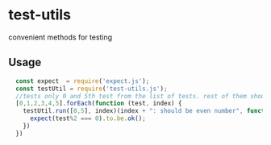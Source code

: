 # test-utils
convenient methods for testing 

## Usage

```javascript
  const expect  = require('expect.js');
  const testUtil = require('test-utils.js'); 
  //tests only 0 and 5th test from the list of tests. rest of them should be ignored
  [0,1,2,3,4,5].forEach(function (test, index) {
    testUtil.run([0,5], index)(index + ": should be even number", function () {
      expect(test%2 === 0).to.be.ok();
    })
  })
```
